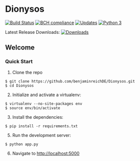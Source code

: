 # Dionysos
[![Build Status](https://travis-ci.org/benjaminreichDE/Dionysos.svg?branch=master)](https://travis-ci.org/benjaminreichDE/Dionysos)
[![BCH compliance](https://bettercodehub.com/edge/badge/benjaminreichDE/Dionysos)](https://bettercodehub.com/)
[![Updates](https://pyup.io/repos/github/benjaminreichDE/Dionysos/shield.svg)](https://pyup.io/repos/github/benjaminreichDE/Dionysos/)
[![Python 3](https://pyup.io/repos/github/benjaminreichDE/Dionysos/python-3-shield.svg)](https://pyup.io/repos/github/benjaminreichDE/Dionysos/)


Latest Release Downloads: [![Downloads](https://img.shields.io/github/downloads/benjaminreichDE/Dionysos/latest/total.svg)](https://github.com/benjaminreichDE/Dionysos/releases/latest)

## Welcome

### Quick Start

1. Clone the repo
  ```
  $ git clone https://github.com/benjaminreichDE/Dionysos.git
  $ cd Dionysos
  ```

2. Initialize and activate a virtualenv:
  ```
  $ virtualenv --no-site-packages env
  $ source env/bin/activate
  ```

3. Install the dependencies:
  ```
  $ pip install -r requirements.txt
  ```

5. Run the development server:
  ```
  $ python app.py
  ```

6. Navigate to [http://localhost:5000](http://localhost:5000)
